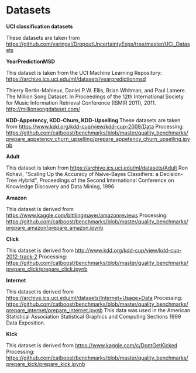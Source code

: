 # Datasets

**UCI classification datasets**

These datasets are taken from https://github.com/yaringal/DropoutUncertaintyExps/tree/master/UCI_Datasets

**YearPredictionMSD**

This dataset is taken from the UCI Machine Learning Repository: https://archive.ics.uci.edu/ml/datasets/yearpredictionmsd

Thierry Bertin-Mahieux, Daniel P.W. Ellis, Brian Whitman, and Paul Lamere. 
The Million Song Dataset. In Proceedings of the 12th International Society
for Music Information Retrieval Conference (ISMIR 2011), 2011.
http://millionsongdataset.com/

**KDD-Appetency, KDD-Churn, KDD-Upselling**
These datasets are taken from https://www.kdd.org/kdd-cup/view/kdd-cup-2009/Data
Processing: https://github.com/catboost/benchmarks/blob/master/quality_benchmarks/prepare_appetency_churn_upselling/prepare_appetency_churn_upselling.ipynb

**Adult**

This dataset is taken from https://archive.ics.uci.edu/ml/datasets/Adult
Ron Kohavi, "Scaling Up the Accuracy of Naive-Bayes Classifiers: a Decision-Tree Hybrid", Proceedings of the Second International Conference on Knowledge Discovery and Data Mining, 1996

**Amazon**

This dataset is derived from https://www.kaggle.com/bittlingmayer/amazonreviews
Processing: https://github.com/catboost/benchmarks/blob/master/quality_benchmarks/prepare_amazon/prepare_amazon.ipynb

**Click**

This dataset is derived from http://www.kdd.org/kdd-cup/view/kdd-cup-2012-track-2
Processing: https://github.com/catboost/benchmarks/blob/master/quality_benchmarks/prepare_click/prepare_click.ipynb

**Internet**

This dataset is derived from https://archive.ics.uci.edu/ml/datasets/Internet+Usage+Data
Processing: https://github.com/catboost/benchmarks/blob/master/quality_benchmarks/prepare_internet/prepare_internet.ipynb
This data was used in the American Statistical Association Statistical Graphics and Computing Sections 1999 Data Exposition.

**Kick**

This dataset is derived from https://www.kaggle.com/c/DontGetKicked
Processing: https://github.com/catboost/benchmarks/blob/master/quality_benchmarks/prepare_kick/prepare_kick.ipynb
